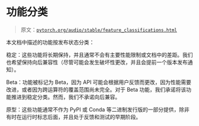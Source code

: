 # 功能分类

> 原文：[`pytorch.org/audio/stable/feature_classifications.html`](https://pytorch.org/audio/stable/feature_classifications.html)

本文档中描述的功能按发布状态分类：

稳定：这些功能将长期保持，并且通常不会有主要性能限制或文档中的差距。我们也希望保持向后兼容性（尽管可能会发生破坏性更改，并且会提前一个版本发布通知）。

Beta：功能被标记为 Beta，因为 API 可能会根据用户反馈而更改，因为性能需要改进，或者因为跨运算符的覆盖范围尚未完全。对于 Beta 功能，我们承诺将该功能推进到稳定分类。然而，我们不承诺向后兼容。

原型：这些功能通常不作为 PyPI 或 Conda 等二进制发行版的一部分提供，除非有时在运行时标志后面，并且处于反馈和测试的早期阶段。

